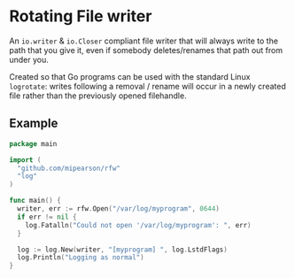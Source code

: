 # Rotating File writer

An `io.writer` & `io.Closer` compliant file writer that will always write to the path that you give it, even if somebody deletes/renames that path out from under you.

Created so that Go programs can be used with the standard Linux `logrotate`: writes following a removal / rename will occur in a newly created file rather than the previously opened filehandle.

## Example

``` go
package main

import (
  "github.com/mipearson/rfw"
  "log"
)

func main() {
  writer, err := rfw.Open("/var/log/myprogram", 0644)
  if err != nil {
    log.Fatalln("Could not open '/var/log/myprogram': ", err)
  }

  log := log.New(writer, "[myprogram] ", log.LstdFlags)
  log.Println("Logging as normal")
}
```
